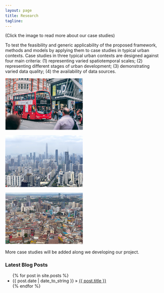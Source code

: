 ```yaml
---
layout: page
title: Research
tagline:
---
```



(Click the image to read more about our case studies)

To test the feasibility and generic applicability of the proposed framework, methods and models by applying them to case studies in typical urban contexts. Case studies in three typical urban contexts are designed against four main criteria: (1) representing varied spatiotemporal scales; (2) representing different stages of urban development; (3) demonstrating varied data quality; (4) the availability of data sources. 


<p align="left">
  <img width=50% src= /figures/cities/london.png alt="London represents those cities in well-developed countries, and with relatively well-structured mobility datasets. The relevant case study is to model short-term and long-term changes on travel and location choices induced by transport disruptions and new developments.">
</p>


<p align="left">
  <img width=50% src= /figures/cities/shenzhen.png alt="Shenzhen (related to SIMETRI project) represents these cities in newly developed countries with rich datasets but of varying quality. The relevant case study is to model mid-term changes in location choices induced by transport infrastructure development. ">
</p>


<p align="left">
  <img width=50% src= /figures/cities/nairobi.png alt="Nairobi represents those cities in developing countries facing data poverty issues but needing formal urban planning urgently. An example application will be developed as mapping dynamic urban space for long-term strategic planning of natural hazard scenarios.">
</p>


More case studies will be added along we developing our project. 



### Latest Blog Posts

<ul class="posts">
  {% for post in site.posts %}
    <li><span>{{ post.date | date_to_string }}</span> &raquo; <a href="{{ post.url }}">{{ post.title }}</a></li>
  {% endfor %}
</ul>
